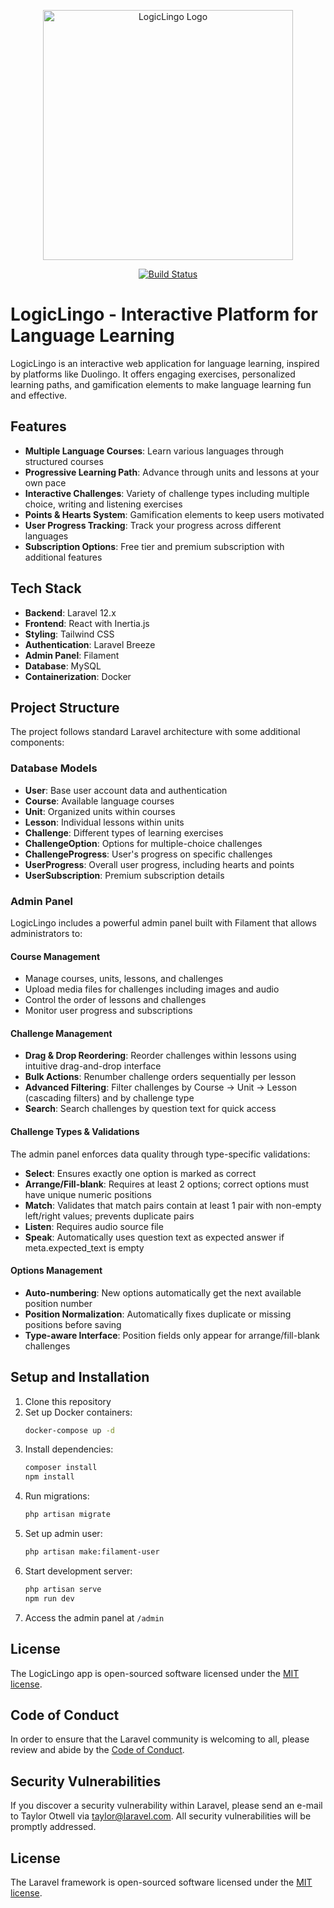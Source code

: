 <p align="center">
<img src="https://example.com/logiclingo-logo.png" width="400" alt="LogicLingo Logo">
</p>

<p align="center">
<a href="https://github.com/your-username/LogicLingo/actions"><img src="https://github.com/your-username/LogicLingo/workflows/tests/badge.svg" alt="Build Status"></a>
</p>

# LogicLingo - Interactive Platform for Language Learning

LogicLingo is an interactive web application for language learning, inspired by platforms like Duolingo. It offers engaging exercises, personalized learning paths, and gamification elements to make language learning fun and effective.

## Features

- **Multiple Language Courses**: Learn various languages through structured courses
- **Progressive Learning Path**: Advance through units and lessons at your own pace
- **Interactive Challenges**: Variety of challenge types including multiple choice, writing and listening exercises
- **Points & Hearts System**: Gamification elements to keep users motivated
- **User Progress Tracking**: Track your progress across different languages
- **Subscription Options**: Free tier and premium subscription with additional features

## Tech Stack

- **Backend**: Laravel 12.x
- **Frontend**: React with Inertia.js
- **Styling**: Tailwind CSS
- **Authentication**: Laravel Breeze
- **Admin Panel**: Filament
- **Database**: MySQL
- **Containerization**: Docker

## Project Structure

The project follows standard Laravel architecture with some additional components:

### Database Models

- **User**: Base user account data and authentication
- **Course**: Available language courses
- **Unit**: Organized units within courses
- **Lesson**: Individual lessons within units
- **Challenge**: Different types of learning exercises
- **ChallengeOption**: Options for multiple-choice challenges
- **ChallengeProgress**: User's progress on specific challenges
- **UserProgress**: Overall user progress, including hearts and points
- **UserSubscription**: Premium subscription details

### Admin Panel

LogicLingo includes a powerful admin panel built with Filament that allows administrators to:

#### Course Management
- Manage courses, units, lessons, and challenges
- Upload media files for challenges including images and audio
- Control the order of lessons and challenges
- Monitor user progress and subscriptions

#### Challenge Management
- **Drag & Drop Reordering**: Reorder challenges within lessons using intuitive drag-and-drop interface
- **Bulk Actions**: Renumber challenge orders sequentially per lesson
- **Advanced Filtering**: Filter challenges by Course → Unit → Lesson (cascading filters) and by challenge type
- **Search**: Search challenges by question text for quick access

#### Challenge Types & Validations
The admin panel enforces data quality through type-specific validations:

- **Select**: Ensures exactly one option is marked as correct
- **Arrange/Fill-blank**: Requires at least 2 options; correct options must have unique numeric positions
- **Match**: Validates that match pairs contain at least 1 pair with non-empty left/right values; prevents duplicate pairs
- **Listen**: Requires audio source file
- **Speak**: Automatically uses question text as expected answer if meta.expected_text is empty

#### Options Management
- **Auto-numbering**: New options automatically get the next available position number
- **Position Normalization**: Automatically fixes duplicate or missing positions before saving
- **Type-aware Interface**: Position fields only appear for arrange/fill-blank challenges

## Setup and Installation

1. Clone this repository
2. Set up Docker containers:
   ```bash
   docker-compose up -d
   ```
3. Install dependencies:
   ```bash
   composer install
   npm install
   ```
4. Run migrations:
   ```bash
   php artisan migrate
   ```
5. Set up admin user:
   ```bash
   php artisan make:filament-user
   ```
6. Start development server:
   ```bash
   php artisan serve
   npm run dev
   ```
7. Access the admin panel at `/admin`

## License

The LogicLingo app is open-sourced software licensed under the [MIT license](https://opensource.org/licenses/MIT).

## Code of Conduct

In order to ensure that the Laravel community is welcoming to all, please review and abide by the [Code of Conduct](https://laravel.com/docs/contributions#code-of-conduct).

## Security Vulnerabilities

If you discover a security vulnerability within Laravel, please send an e-mail to Taylor Otwell via [taylor@laravel.com](mailto:taylor@laravel.com). All security vulnerabilities will be promptly addressed.

## License

The Laravel framework is open-sourced software licensed under the [MIT license](https://opensource.org/licenses/MIT).
